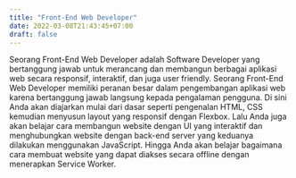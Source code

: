 ```yaml
---
title: "Front-End Web Developer"
date: 2022-03-08T21:43:45+07:00
draft: false
---
```


Seorang Front-End Web Developer adalah Software Developer yang bertanggung jawab untuk merancang dan membangun berbagai aplikasi web secara responsif, interaktif, dan juga user friendly. Seorang Front-End Web Developer memiliki peranan besar dalam pengembangan aplikasi web karena bertanggung jawab langsung kepada pengalaman pengguna. Di sini Anda akan diajarkan mulai dari dasar seperti pengenalan HTML, CSS kemudian menyusun layout yang responsif dengan Flexbox. Lalu Anda juga akan belajar cara membangun website dengan UI yang interaktif dan menghubungkan website dengan back-end server yang keduanya dilakukan menggunakan JavaScript. Hingga Anda akan belajar bagaimana cara membuat website yang dapat diakses secara offline dengan menerapkan Service Worker.

